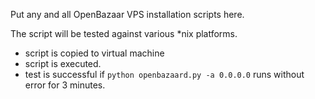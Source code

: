 Put any and all OpenBazaar VPS installation scripts here.

The script will be tested against various *nix platforms.

  * script is copied to virtual machine
  * script is executed.
  * test is successful if `python openbazaard.py -a 0.0.0.0` runs without error for 3 minutes.
